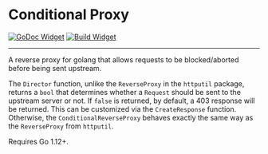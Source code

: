 # Conditional Proxy

[![GoDoc Widget]][GoDoc] [![Build Widget]][Build]

----

A reverse proxy for golang that allows requests to be blocked/aborted before
being sent upstream.

The `Director` function, unlike the `ReverseProxy` in the `httputil` package,
returns a `bool` that determines whether a `Request` should be sent to the
upstream server or not. If `false` is returned, by default, a 403 response
will be returned. This can be customized via the `CreateResponse` function.
Otherwise, the `ConditionalReverseProxy` behaves exactly the same way as the
`ReverseProxy` from `httputil`.

Requires Go 1.12+.

[GoDoc]: https://godoc.org/github.com/sporkmonger/ifproxy
[GoDoc Widget]: https://godoc.org/github.com/sporkmonger/ifproxy?status.svg
[Build]: https://circleci.com/gh/sporkmonger/ifproxy
[Build Widget]: https://circleci.com/gh/sporkmonger/ifproxy.svg?style=shield
